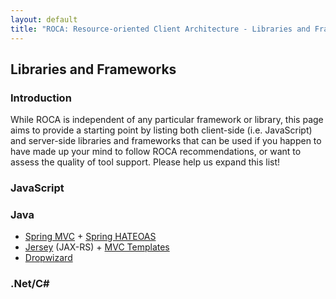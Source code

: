 ```yaml
---
layout: default
title: "ROCA: Resource-oriented Client Architecture - Libraries and Frameworks"
---
```


Libraries and Frameworks
---

### Introduction

While ROCA is independent of any particular framework or library, this
page aims to provide a starting point by listing both client-side
(i.e. JavaScript) and server-side libraries and frameworks that can be
used if you happen to have made up your mind to follow ROCA
recommendations, or want to assess the quality of tool support. Please
help us expand this list!

### JavaScript

### Java
* [Spring MVC](http://www.springsource.org/features/modern-web) + [Spring HATEOAS](https://github.com/SpringSource/spring-hateoas#spring-hateoas)
* [Jersey](https://jersey.java.net) (JAX-RS) + [MVC Templates](https://jersey.java.net/nonav/documentation/latest/mvc.html)
* [Dropwizard](http://dropwizard.codahale.com)

### .Net/C#
